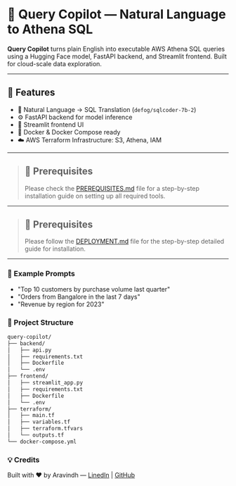 # 🧠 Query Copilot — Natural Language to Athena SQL

**Query Copilot** turns plain English into executable AWS Athena SQL queries using a Hugging Face model, FastAPI backend, and Streamlit frontend. Built for cloud-scale data exploration.

---

## 🚀 Features

- 🧠 Natural Language → SQL Translation (`defog/sqlcoder-7b-2`)
- ⚙️ FastAPI backend for model inference
- 🎨 Streamlit frontend UI
- 🐳 Docker & Docker Compose ready
- ☁️ AWS Terraform Infrastructure: S3, Athena, IAM

---

> ## 📝 Prerequisites
> Please check the [PREREQUISITES.md](./PREREQUISITES.md) file for a step-by-step installation guide on setting up all required tools.

---

> ## 📝 Prerequisites
> Please follow the [DEPLOYMENT.md](./DEPLOYMENT.md) file for the step-by-step detailed guide for installation.

---

### 📝 Example Prompts
- "Top 10 customers by purchase volume last quarter"
- "Orders from Bangalore in the last 7 days"
- "Revenue by region for 2023"

### 📁 Project Structure
```bash
query-copilot/
├── backend/
│   ├── api.py
│   ├── requirements.txt
│   ├── Dockerfile
│   └── .env
├── frontend/
│   ├── streamlit_app.py
│   ├── requirements.txt
│   ├── Dockerfile
│   └── .env
├── terraform/
│   ├── main.tf
│   ├── variables.tf
│   ├── terraform.tfvars
│   └── outputs.tf
└── docker-compose.yml
```

### 💡 Credits
Built with ❤️ by Aravindh — [LinedIn](https://www.linkedin.com/in/aravindhkumar-m1997/) | [GitHub](https://github.com/aravindhm97)
